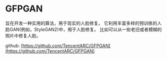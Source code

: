 # GFPGAN

旨在开发一种实用的算法，用于现实的人脸修复。
它利用丰富多样的预训练的人脸GAN(例如，StyleGAN2)中，用于人脸修复。
比如可以从一些老旧或者模糊的照片中修复人脸。

github: [https://github.com/TencentARC/GFPGAN](https://github.com/TencentARC/GFPGAN)